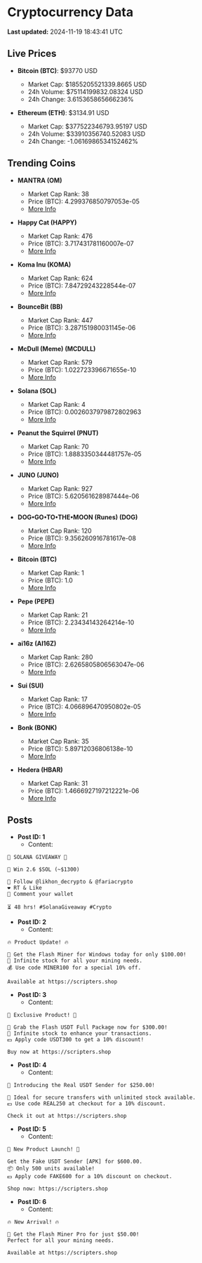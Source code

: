 # Cryptocurrency Data

**Last updated:** 2024-11-19 18:43:41 UTC

## Live Prices
- **Bitcoin (BTC)**: $93770 USD
  - Market Cap: $1855205521339.8665 USD
  - 24h Volume: $75114199832.08324 USD
  - 24h Change: 3.615365865666236%

- **Ethereum (ETH)**: $3134.91 USD
  - Market Cap: $377522346793.95197 USD
  - 24h Volume: $33910356740.52083 USD
  - 24h Change: -1.0616986534152462%

## Trending Coins
- **MANTRA (OM)**
  - Market Cap Rank: 38
  - Price (BTC): 4.299376850797053e-05
  - [More Info](https://www.coingecko.com/en/coins/mantra)

- **Happy Cat (HAPPY)**
  - Market Cap Rank: 476
  - Price (BTC): 3.717431781160007e-07
  - [More Info](https://www.coingecko.com/en/coins/happycat)

- **Koma Inu (KOMA)**
  - Market Cap Rank: 624
  - Price (BTC): 7.84729243228544e-07
  - [More Info](https://www.coingecko.com/en/coins/koma-inu)

- **BounceBit (BB)**
  - Market Cap Rank: 447
  - Price (BTC): 3.287151980031145e-06
  - [More Info](https://www.coingecko.com/en/coins/bouncebit)

- **McDull (Meme) (MCDULL)**
  - Market Cap Rank: 579
  - Price (BTC): 1.022723396671655e-10
  - [More Info](https://www.coingecko.com/en/coins/mcdull-meme)

- **Solana (SOL)**
  - Market Cap Rank: 4
  - Price (BTC): 0.0026037979872802963
  - [More Info](https://www.coingecko.com/en/coins/solana)

- **Peanut the Squirrel (PNUT)**
  - Market Cap Rank: 70
  - Price (BTC): 1.8883350344481757e-05
  - [More Info](https://www.coingecko.com/en/coins/peanut-the-squirrel)

- **JUNO (JUNO)**
  - Market Cap Rank: 927
  - Price (BTC): 5.620561628987444e-06
  - [More Info](https://www.coingecko.com/en/coins/juno-network)

- **DOG•GO•TO•THE•MOON (Runes) (DOG)**
  - Market Cap Rank: 120
  - Price (BTC): 9.356260916781617e-08
  - [More Info](https://www.coingecko.com/en/coins/dog-go-to-the-moon-runes-2)

- **Bitcoin (BTC)**
  - Market Cap Rank: 1
  - Price (BTC): 1.0
  - [More Info](https://www.coingecko.com/en/coins/bitcoin)

- **Pepe (PEPE)**
  - Market Cap Rank: 21
  - Price (BTC): 2.23434143264214e-10
  - [More Info](https://www.coingecko.com/en/coins/pepe)

- **ai16z (AI16Z)**
  - Market Cap Rank: 280
  - Price (BTC): 2.6265805806563047e-06
  - [More Info](https://www.coingecko.com/en/coins/ai16z)

- **Sui (SUI)**
  - Market Cap Rank: 17
  - Price (BTC): 4.066896470950802e-05
  - [More Info](https://www.coingecko.com/en/coins/sui)

- **Bonk (BONK)**
  - Market Cap Rank: 35
  - Price (BTC): 5.89712036806138e-10
  - [More Info](https://www.coingecko.com/en/coins/bonk)

- **Hedera (HBAR)**
  - Market Cap Rank: 31
  - Price (BTC): 1.4666927197212221e-06
  - [More Info](https://www.coingecko.com/en/coins/hedera)

## Posts
- **Post ID: 1**
  - Content:
```
🚀 SOLANA GIVEAWAY 🚀

🎁 Win 2.6 $SOL (~$1300)

🤝 Follow @likhon_decrypto & @fariacrypto
❤️ RT & Like
💬 Comment your wallet

⏳ 48 hrs! #SolanaGiveaway #Crypto
```

- **Post ID: 2**
  - Content:
```
🔥 Product Update! 🔥

🚀 Get the Flash Miner for Windows today for only $100.00!
🔋 Infinite stock for all your mining needs.
💰 Use code MINER100 for a special 10% off.

Available at https://scripters.shop
```

- **Post ID: 3**
  - Content:
```
🎁 Exclusive Product! 🎁

💸 Grab the Flash USDT Full Package now for $300.00!
🎉 Infinite stock to enhance your transactions.
💵 Apply code USDT300 to get a 10% discount!

Buy now at https://scripters.shop
```

- **Post ID: 4**
  - Content:
```
💎 Introducing the Real USDT Sender for $250.00!

💼 Ideal for secure transfers with unlimited stock available.
💵 Use code REAL250 at checkout for a 10% discount.

Check it out at https://scripters.shop
```

- **Post ID: 5**
  - Content:
```
🚀 New Product Launch! 🚀

Get the Fake USDT Sender [APK] for $600.00.
📦 Only 500 units available!
💵 Apply code FAKE600 for a 10% discount on checkout.

Shop now: https://scripters.shop
```

- **Post ID: 6**
  - Content:
```
🔥 New Arrival! 🔥

💸 Get the Flash Miner Pro for just $50.00!
Perfect for all your mining needs.

Available at https://scripters.shop
```

